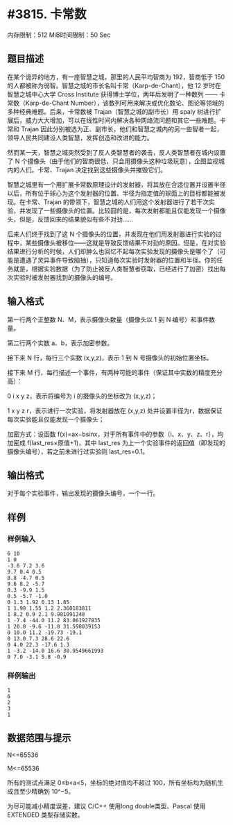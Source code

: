 # #3815. 卡常数

内存限制：512 MiB时间限制：50 Sec

## 题目描述

在某个诡异的地方，有一座智慧之城，那里的人民平均智商为 192，智商低于 150 的人都被称为弱智。智慧之城的市长名叫卡常（Karp-de-Chant），他 12 岁时在智慧之城中心大学 Cross Institute 获得博士学位，两年后发明了一种数列 &mdash;&mdash; 卡常数（Karp-de-Chant Number），该数列可用来解决或优化数论、图论等领域的多种经典难题。后来，卡常数被 Trajan（智慧之城的副市长）用 spaly 树进行扩展后，威力大大增加，可以在线性时间内解决各种网络流问题和其它一些难题。卡常和 Trajan 因此分别被选为正、副市长，他们和智慧之城内的另一些智者一起，领导人民共同建设人类智慧，发挥创造和改进的能力。

然而某一天，智慧之城突然受到了反人类智慧者的袭击，反人类智慧者在城内设置了 N 个摄像头（由于他们的智商很低，只会用摄像头这种垃圾玩意），企图监视城内的人们。卡常、Trajan 决定找到这些摄像头并摧毁它们。

智慧之城里有一个用扩展卡常数原理设计的发射器，将其放在合适位置并设置半径以后，所有位于球心为这个发射器的位置、半径为指定值的球面上的目标都能被发现。在卡常、Trajan 的带领下，智慧之城的人们用这个发射器进行了若干次实验，并发现了一些摄像头的位置。比较囧的是，每次发射都能且仅能发现一个摄像头，但是，反馈回来的结果貌似有些不对劲&hellip;&hellip;

后来人们终于找到了这 N 个摄像头的位置，并发现在他们用发射器进行实验的过程中，某些摄像头被移位&mdash;&mdash;这就是导致反馈结果不对劲的原因。但是，在对实验结果进行分析的时候，人们却肿么也回忆不起每次实验发现的摄像头是哪个了（可能是遭遇了灵异事件导致脑抽），只知道每次实验时发射器的位置和半径。你的任务就是，根据实验数据（为了防止被反人类智慧者窃取，已经进行了加密）找出每次实验时被发射器找到的摄像头的编号。

## 输入格式

第一行两个正整数 N、M，表示摄像头数量（摄像头以 1 到 N 编号）和事件数量。

第二行两个实数 a、b，表示加密参数。

接下来 N 行，每行三个实数 (x,y,z)，表示 1 到 N 号摄像头的初始位置坐标。

接下来 M 行，每行描述一个事件，有两种可能的事件（保证其中实数的精度充分高）：

0 i x y z，表示将编号为 i 的摄像头的坐标改为 (x,y,z)；

1 x y z r，表示进行一次实验，将发射器放在 (x,y,z) 处并设置半径为r，数据保证每次实验能且仅能发现一个摄像头；

加密方式：设函数 f(x)=ax&minus;bsinx，对于所有事件中的参数（i、x、y、z、r），均加密成 f(last_res&times;原值+1)，其中 last_res 为上一个实验事件的返回值（即发现的摄像头编号），若之前未进行过实验则 last_res=0.1。

## 输出格式

对于每个实验事件，输出发现的摄像头编号，一个一行。

## 样例

### 样例输入

    
    
    6 10
    1 0
    -3.6 7.2 3.6
    9.7 0.4 0.5
    8.8 -4.7 0.5
    9.6 8.2 -5.7
    0.3 -9.9 1.5
    0.5 -5.7 -1.0
    0 1.3 1.92 0.13 1.85
    1 1.98 1.55 1.2 2.360183811
    1 8.2 0.9 2.1 9.981091248
    1 -7.4 -44.0 11.2 83.061927835
    1 20.8 -9.6 -11.8 31.598039153
    0 10.0 11.2 -19.73 -19.1
    0 13.0 7.3 28.6 22.6
    0 4.0 22.3 -17.6 1.3
    1 -3.2 -14.0 16.6 30.9549661993
    0 7.0 -3.1 5.8 -0.9
    

### 样例输出

    
    1
    6
    2
    3
    1
    

## 数据范围与提示

N<=65536

M<=65536

所有的测试点满足 0&le;b<a<5，坐标的绝对值均不超过 100，所有坐标均为随机生成且至少精确到 10^&minus;5。

为尽可能减小精度误差，建议 C/C++ 使用long double类型、Pascal 使用 EXTENDED 类型存储实数。
